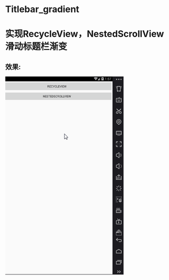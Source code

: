 # Titlebar_gradient
# 实现RecycleView，NestedScrollView滑动标题栏渐变

## 效果:
![image](https://github.com/wangchang163/Titlebar_gradient/blob/master/image/titlebar.gif)